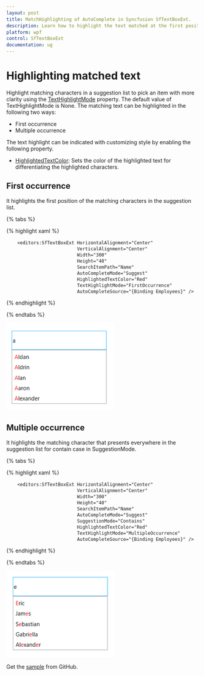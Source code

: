 ```yaml
---
layout: post
title: MatchHighlighting of AutoComplete in Syncfusion SfTextBoxExt.
description: Learn how to highlight the text matched at the first position of the text or anywhere in the AutoComplete suggestion list.
platform: wpf
control: SfTextBoxExt
documentation: ug
---
```


# Highlighting matched text

Highlight matching characters in a suggestion list to pick an item with more clarity using the [TextHighlightMode](https://help.syncfusion.com/cr/cref_files/wpf/Syncfusion.SfInput.Wpf~Syncfusion.Windows.Controls.Input.SfTextBoxExt~TextHighlightMode.html) property. The default value of TextHighlightMode is None. The matching text can be highlighted in the following two ways:

* First occurrence
* Multiple occurrence

The text highlight can be indicated with customizing style by enabling the following property.

* [HighlightedTextColor](https://help.syncfusion.com/cr/cref_files/wpf/Syncfusion.SfInput.Wpf~Syncfusion.Windows.Controls.Input.SfTextBoxExt~HighlightedTextColor.html): Sets the color of the highlighted text for differentiating the highlighted characters.

## First occurrence

It highlights the first position of the matching characters in the suggestion list.

{% tabs %}

{% highlight xaml %}

        <editors:SfTextBoxExt HorizontalAlignment="Center" 
                              VerticalAlignment="Center" 
                              Width="300"
                              Height="40"
                              SearchItemPath="Name"
                              AutoCompleteMode="Suggest"
                              HighlightedTextColor="Red"
                              TextHighlightMode="FirstOccurrence"
                              AutoCompleteSource="{Binding Employees}" />

{% endhighlight %}

{% endtabs %}

![First Occurrance](Highlighting_matched_text_images/FirstOccurrance.png)

## Multiple occurrence

It highlights the matching character that presents everywhere in the suggestion list for contain case in SuggestionMode.

{% tabs %}

{% highlight xaml %}

        <editors:SfTextBoxExt HorizontalAlignment="Center" 
                              VerticalAlignment="Center" 
                              Width="300"
                              Height="40"
                              SearchItemPath="Name"
                              AutoCompleteMode="Suggest"
                              SuggestionMode="Contains"
                              HighlightedTextColor="Red"
                              TextHighlightMode="MultipleOccurrence"
                              AutoCompleteSource="{Binding Employees}" />

{% endhighlight %}

{% endtabs %}

![Multiple Occurrance](Highlighting_matched_text_images/MultipleOccurrance.png)


Get the [sample](https://github.com/SyncfusionExamples/wpf-textboxext-examples/tree/master/Samples/TextHighlightMode) from GitHub.
